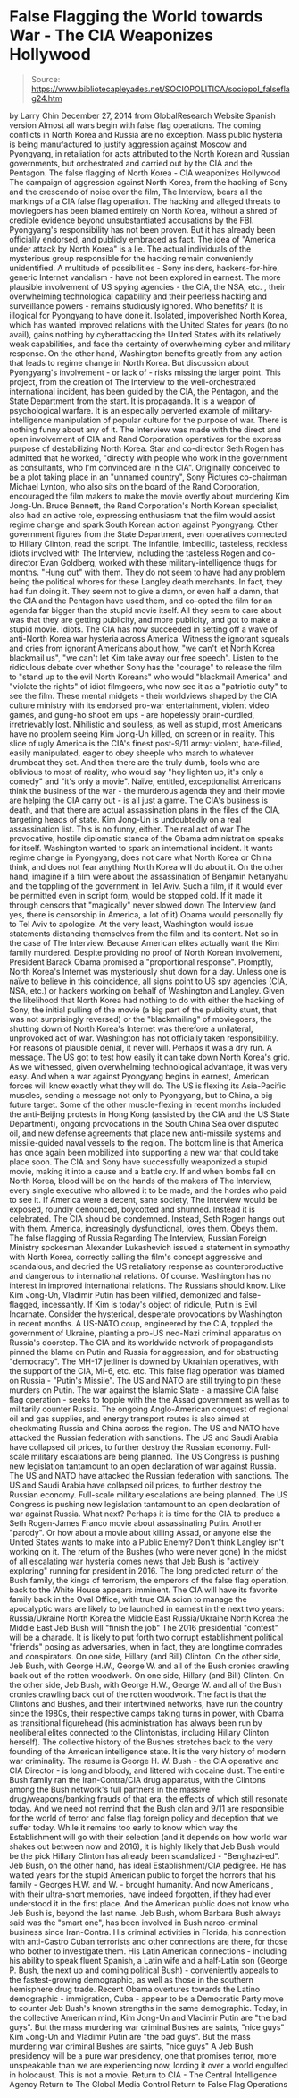 # False Flagging the World towards War - The CIA Weaponizes Hollywood

> Source: https://www.bibliotecapleyades.net/SOCIOPOLITICA/sociopol_falseflag24.htm

by Larry Chin December 27, 2014 from GlobalResearch Website
Spanish version
Almost all wars begin with false flag operations. The coming conflicts in North Korea and Russia are no exception. Mass public hysteria is being manufactured to justify aggression against Moscow and Pyongyang, in retaliation for acts attributed to the North Korean and Russian governments, but orchestrated and carried out by the CIA and the Pentagon.
The false flagging of North Korea - CIA weaponizes Hollywood The campaign of aggression against North Korea, from the hacking of Sony and the crescendo of noise over the film, The Interview, bears all the markings of a CIA false flag operation. The hacking and alleged threats to moviegoers has been blamed entirely on North Korea, without a shred of credible evidence beyond unsubstantiated accusations by the FBI. Pyongyang's responsibility has not been proven. But it has already been officially endorsed, and publicly embraced as fact. The idea of "America under attack by North Korea" is a lie. The actual individuals of the mysterious group responsible for the hacking remain conveniently unidentified. A multitude of possibilities - Sony insiders, hackers-for-hire, generic Internet vandalism - have not been explored in earnest.
The more plausible involvement of US spying agencies - the CIA, the NSA, etc. , their overwhelming technological capability and their peerless hacking and surveillance powers - remains studiously ignored. Who benefits?
It is illogical for Pyongyang to have done it. Isolated, impoverished North Korea, which has wanted improved relations with the United States for years (to no avail), gains nothing by cyberattacking the United States with its relatively weak capabilities, and face the certainty of overwhelming cyber and military response.
On the other hand, Washington benefits greatly from any action that leads to regime change in North Korea. But discussion about Pyongyang's involvement - or lack of - risks missing the larger point. This project, from the creation of The Interview to the well-orchestrated international incident, has been guided by the CIA, the Pentagon, and the State Department from the start. It is propaganda. It is a weapon of psychological warfare. It is an especially perverted example of military-intelligence manipulation of popular culture for the purpose of war. There is nothing funny about any of it. The Interview was made with the direct and open involvement of CIA and Rand Corporation operatives for the express purpose of destabilizing North Korea.
Star and co-director Seth Rogen has admitted that he worked,
"directly with people who work in the government as consultants, who I'm convinced are in the CIA".
Originally conceived to be a plot taking place in an "unnamed country", Sony Pictures co-chairman Michael Lynton, who also sits on the board of the Rand Corporation, encouraged the film makers to make the movie overtly about murdering Kim Jong-Un.
Bruce Bennett, the Rand Corporation's North Korean specialist, also had an active role, expressing enthusiasm that the film would assist regime change and spark South Korean action against Pyongyang.
Other government figures from the State Department, even operatives connected to Hillary Clinton, read the script. The infantile, imbecilic, tasteless, reckless idiots involved with The Interview, including the tasteless Rogen and co-director Evan Goldberg, worked with these military-intelligence thugs for months. "Hung out" with them.
They do not seem to have had any problem being the political whores for these Langley death merchants. In fact, they had fun doing it. They seem not to give a damn, or even half a damn, that the CIA and the Pentagon have used them, and co-opted the film for an agenda far bigger than the stupid movie itself.
All they seem to care about was that they are getting publicity, and more publicity, and got to make a stupid movie. Idiots. The CIA has now succeeded in setting off a wave of anti-North Korea war hysteria across America.
Witness the ignorant squeals and cries from ignorant Americans about how,
"we can't let North Korea blackmail us", "we can't let Kim take away our free speech".
Listen to the ridiculous debate over whether Sony has the "courage" to release the film to "stand up to the evil North Koreans" who would "blackmail America" and "violate the rights" of idiot filmgoers, who now see it as a "patriotic duty" to see the film. These mental midgets - their worldviews shaped by the CIA culture ministry with its endorsed pro-war entertainment, violent video games, and gung-ho shoot em ups - are hopelessly brain-curdled, irretrievably lost. Nihilistic and soulless, as well as stupid, most Americans have no problem seeing Kim Jong-Un killed, on screen or in reality.
This slice of ugly America is the CIA's finest post-9/11 army: violent, hate-filled, easily manipulated, eager to obey sheeple who march to whatever drumbeat they set. And then there are the truly dumb, fools who are oblivious to most of reality, who would say "hey lighten up, it's only a comedy" and "it's only a movie". Naïve, entitled, exceptionalist Americans think the business of the war - the murderous agenda they and their movie are helping the CIA carry out - is all just a game. The CIA's business is death, and that there are actual assassination plans in the files of the CIA, targeting heads of state.
Kim Jong-Un is undoubtedly on a real assassination list. This is no funny, either.
The real act of war The provocative, hostile diplomatic stance of the Obama administration speaks for itself. Washington wanted to spark an international incident.
It wants regime change in Pyongyang, does not care what North Korea or China think, and does not fear anything North Korea will do about it. On the other hand, imagine if a film were about the assassination of Benjamin Netanyahu and the toppling of the government in Tel Aviv. Such a film, if it would ever be permitted even in script form, would be stopped cold.
If it made it through censors that "magically" never slowed down The Interview (and yes, there is censorship in America, a lot of it) Obama would personally fly to Tel Aviv to apologize. At the very least, Washington would issue statements distancing themselves from the film and its content. Not so in the case of The Interview. Because American elites actually want the Kim family murdered. Despite providing no proof of North Korean involvement, President Barack Obama promised a "proportional response". Promptly, North Korea's Internet was mysteriously shut down for a day. Unless one is naïve to believe in this coincidence, all signs point to US spy agencies (CIA, NSA, etc.) or hackers working on behalf of Washington and Langley. Given the likelihood that North Korea had nothing to do with either the hacking of Sony, the initial pulling of the movie (a big part of the publicity stunt, that was not surprisingly reversed) or the "blackmailing" of moviegoers, the shutting down of North Korea's Internet was therefore a unilateral, unprovoked act of war.
Washington has not officially taken responsibility. For reasons of plausible denial, it never will. Perhaps it was a dry run. A message. The US got to test how easily it can take down North Korea's grid. As we witnessed, given overwhelming technological advantage, it was very easy. And when a war against Pyongyang begins in earnest, American forces will know exactly what they will do. The US is flexing its Asia-Pacific muscles, sending a message not only to Pyongyang, but to China, a big future target.
Some of the other muscle-flexing in recent months included the anti-Beijing protests in Hong Kong (assisted by the CIA and the US State Department), ongoing provocations in the South China Sea over disputed oil, and new defense agreements that place new anti-missile systems and missile-guided naval vessels to the region. The bottom line is that America has once again been mobilized into supporting a new war that could take place soon. The CIA and Sony have successfully weaponized a stupid movie, making it into a cause and a battle cry. If and when bombs fall on North Korea, blood will be on the hands of the makers of The Interview, every single executive who allowed it to be made, and the hordes who paid to see it. If America were a decent, sane society, The Interview would be exposed, roundly denounced, boycotted and shunned. Instead it is celebrated. The CIA should be condemned. Instead, Seth Rogen hangs out with them.
America, increasingly dysfunctional, loves them. Obeys them.
The false flagging of Russia Regarding The Interview, Russian Foreign Ministry spokesman Alexander Lukashevich issued a statement in sympathy with North Korea, correctly calling the film's concept aggressive and scandalous, and decried the US retaliatory response as counterproductive and dangerous to international relations. Of course. Washington has no interest in improved international relations. The Russians should know. Like Kim Jong-Un, Vladimir Putin has been vilified, demonized and false-flagged, incessantly. If Kim is today's object of ridicule, Putin is Evil Incarnate. Consider the hysterical, desperate provocations by Washington in recent months. A US-NATO coup, engineered by the CIA, toppled the government of Ukraine, planting a pro-US neo-Nazi criminal apparatus on Russia's doorstep. The CIA and its worldwide network of propagandists pinned the blame on Putin and Russia for aggression, and for obstructing "democracy". The MH-17 jetliner is downed by Ukrainian operatives, with the support of the CIA, Mi-6, etc. etc. This false flag operation was blamed on Russia - "Putin's Missile". The US and NATO are still trying to pin these murders on Putin. The war against the Islamic State - a massive CIA false flag operation - seeks to topple with the the Assad government as well as to militarily counter Russia.
The ongoing Anglo-American conquest of regional oil and gas supplies, and energy transport routes is also aimed at checkmating Russia and China across the region.
The US and NATO have attacked the Russian federation with sanctions. The US and Saudi Arabia have collapsed oil prices, to further destroy the Russian economy. Full-scale military escalations are being planned. The US Congress is pushing new legislation tantamount to an open declaration of war against Russia.
The US and NATO have attacked the Russian federation with sanctions.
The US and Saudi Arabia have collapsed oil prices, to further destroy the Russian economy.
Full-scale military escalations are being planned.
The US Congress is pushing new legislation tantamount to an open declaration of war against Russia.
What next?
Perhaps it is time for the CIA to produce a Seth Rogen-James Franco movie about assassinating Putin. Another "parody". Or how about a movie about killing Assad, or anyone else the United States wants to make into a Public Enemy? Don't think Langley isn't working on it.
The return of the Bushes (who were never gone) In the midst of all escalating war hysteria comes news that Jeb Bush is "actively exploring" running for president in 2016. The long predicted return of the Bush family, the kings of terrorism, the emperors of the false flag operation, back to the White House appears imminent. The CIA will have its favorite family back in the Oval Office, with true CIA scion to manage the apocalyptic wars are likely to be launched in earnest in the next two years:
Russia/Ukraine North Korea the Middle East
Russia/Ukraine
North Korea
the Middle East
Jeb Bush will "finish the job" The 2016 presidential "contest" will be a charade. It is likely to put forth two corrupt establishment political "friends" posing as adversaries, when in fact, they are longtime comrades and conspirators.
On one side, Hillary (and Bill) Clinton. On the other side, Jeb Bush, with George H.W., George W. and all of the Bush cronies crawling back out of the rotten woodwork.
On one side, Hillary (and Bill) Clinton.
On the other side, Jeb Bush, with George H.W., George W. and all of the Bush cronies crawling back out of the rotten woodwork.
The fact is that the Clintons and Bushes, and their intertwined networks, have run the country since the 1980s, their respective camps taking turns in power, with Obama as transitional figurehead (his administration has always been run by neoliberal elites connected to the Clintonistas, including Hillary Clinton herself). The collective history of the Bushes stretches back to the very founding of the American intelligence state. It is the very history of modern war criminality. The resume is George H. W. Bush - the CIA operative and CIA Director - is long and bloody, and littered with cocaine dust.
The entire Bush family ran the Iran-Contra/CIA drug apparatus, with the Clintons among the Bush network's full partners in the massive drug/weapons/banking frauds of that era, the effects of which still resonate today.
And we need not remind that the Bush clan and 9/11 are responsible for the world of terror and false flag foreign policy and deception that we suffer today. While it remains too early to know which way the Establishment will go with their selection (and it depends on how world war shakes out between now and 2016), it is highly likely that Jeb
Bush would be the pick Hillary Clinton has already been scandalized - "Benghazi-ed".
Jeb Bush, on the other hand, has ideal Establishment/CIA pedigree. He has waited years for the stupid American public to forget the horrors that his family - Georges H.W. and W. - brought humanity. And now Americans , with their ultra-short memories, have indeed forgotten, if they had ever understood it in the first place. And the American public does not know who Jeb Bush is, beyond the last name.
Jeb Bush, whom Barbara Bush always said was the "smart one", has been involved in Bush narco-criminal business since Iran-Contra. His criminal activities in Florida, his connection with anti-Castro Cuban terrorists and other connections are there, for those who bother to investigate them.
His Latin American connections - including his ability to speak fluent Spanish, a Latin wife and a half-Latin son (George P. Bush, the next up and coming political Bush) - conveniently appeals to the fastest-growing demographic, as well as those in the southern hemisphere drug trade.
Recent Obama overtures towards the Latino demographic - immigration, Cuba - appear to be a Democratic Party move to counter Jeb Bush's known strengths in the same demographic. Today, in the collective American mind,
Kim Jong-Un and Vladimir Putin are "the bad guys". But the mass murdering war criminal Bushes are saints, "nice guys"
Kim Jong-Un and Vladimir Putin are "the bad guys".
But the mass murdering war criminal Bushes are saints, "nice guys"
A Jeb Bush presidency will be a pure war presidency, one that promises terror, more unspeakable than we are experiencing now, lording it over a world engulfed in holocaust. This is not a movie.
Return to CIA - The Central Intelligence Agency
Return to The Global Media Control
Return to False Flag Operations
